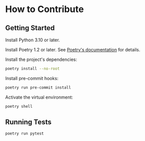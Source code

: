 # How to Contribute

## Getting Started

Install Python 3.10 or later.

Install Poetry 1.2 or later. See [Poetry's documentation](https://python-poetry.org/docs/) for details.

Install the project's dependencies:

```sh
poetry install --no-root
```

Install pre-commit hooks:

```sh
poetry run pre-commit install
```

Activate the virtual environment:

```sh
poetry shell
```

## Running Tests

```sh
poetry run pytest
```
